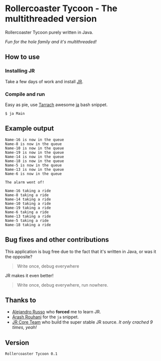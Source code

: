 # Rollercoaster Tycoon - The multithreaded version

Rollercoaster Tycoon purely written in Java.

*Fun for the hole family and it's multithreaded!*

## How to use

### Installing JR

Take a few days of work and install [JR](http://www.cs.ucdavis.edu/~olsson/research/jr/).

### Compile and run

Easy as pie, use [Tarrach](https://github.com/Tarrasch) awesome [ja](https://gist.github.com/862239) bash snippet.

    $ ja Main
    
## Example output

    Name-16 is now in the queue
    Name-8 is now in the queue
    Name-10 is now in the queue
    Name-19 is now in the queue
    Name-14 is now in the queue
    Name-18 is now in the queue
    Name-5 is now in the queue
    Name-13 is now in the queue
    Name-6 is now in the queue
    
    The alarm went of!
    
    Name-16 taking a ride
    Name-8 taking a ride
    Name-14 taking a ride
    Name-10 taking a ride
    Name-19 taking a ride
    Name-6 taking a ride
    Name-13 taking a ride
    Name-5 taking a ride
    Name-18 taking a ride

## Bug fixes and other contributions

This application is bug free due to the fact that it's written in Java, or was it the opposite?

> Write once, debug everywhere

JR makes it even better!

> Write once, debug everywhere, run nowhere.

## Thanks to

- [Alejandro Russo](http://www.cse.chalmers.se/~russo/) who **forced** me to learn JR.
- [Arash Rouhani](https://github.com/Tarrasch) for the `ja` snippet.
- [JR Core Team](http://www.cs.ucdavis.edu/~olsson/research/jr/photos/2004-06-17c.jpg) who build the super stable JR source. *It only crached 9 times, yeah!*

## Version

`Rollercoaster Tycoon 0.1`